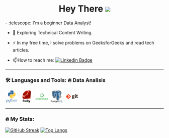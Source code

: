 <h1 align="center">
  Hey There
  <img src="https://media.giphy.com/media/hvRJCLFzcasrR4ia7z/giphy.gif" width="30px"/>
</h1>
- :telescope: I'm a beginner Data Analyst!

- :seedling: Exploring Technical Content Writing.

- :zap: In my free time, I solve problems on GeeksforGeeks and read tech articles.

- :mailbox:How to reach me: [![Linkedin Badge](https://img.shields.io/badge/-Anna_Nenasheva-blue?style=flat&logo=Linkedin&logoColor=white)](https://www.linkedin.com/in/anna-nenasheva-3b6aa829b/)
---

### :hammer_and_wrench: Languages and Tools: :fire: Data Analisis

<div>
  <img src="https://github.com/devicons/devicon/blob/master/icons/python/python-original-wordmark.svg" width="40" height="40"/>&nbsp;
  <img src="https://github.com/devicons/devicon/blob/master/icons/ruby/ruby-original-wordmark.svg" width="40" height="40"/>&nbsp;
  <img src="https://github.com/devicons/devicon/blob/master/icons/anaconda/anaconda-original-wordmark.svg" width="40" height="40"/>&nbsp;
  <img src="https://github.com/devicons/devicon/blob/master/icons/postgresql/postgresql-original-wordmark.svg" width="40" height="40"/>&nbsp;
  <img src="https://github.com/devicons/devicon/blob/master/icons/git/git-original-wordmark.svg" width="40" height="40"/>&nbsp;
</div>

---

### :fire: My Stats:

<a href="https://git.io/streak-stats"><img src="https://github-readme-streak-stats.herokuapp.com?user=AnnaWiktorowna" alt="GitHub Streak" /></a>
[![Top Langs](https://github-readme-stats.vercel.app/api/top-langs/?username=AnnaWiktorowna&layout=compact&theme=vision-friendly)](https://github.com/anuraghazra/github-readme-stats)
